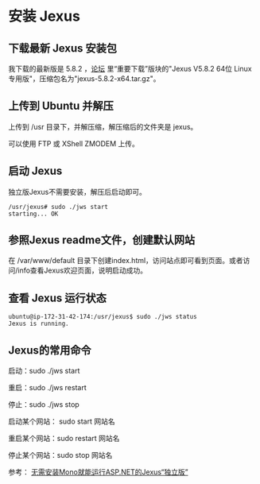 # 安装 Jexus

## 下载最新 Jexus 安装包 
我下载的最新版是 5.8.2 ，[论坛](https://www.linuxdot.net/) 里“重要下载”版块的"Jexus V5.8.2 64位 Linux 专用版"，压缩包名为"jexus-5.8.2-x64.tar.gz"。

## 上传到 Ubuntu 并解压
上传到 /usr 目录下，并解压缩，解压缩后的文件夹是 jexus。

可以使用 FTP 或 XShell ZMODEM 上传。

## 启动 Jexus
独立版Jexus不需要安装，解压后启动即可。
```
/usr/jexus# sudo ./jws start
starting... OK
```

## 参照Jexus readme文件，创建默认网站
在 /var/www/default 目录下创建index.html，访问站点即可看到页面。或者访问/info查看Jexus欢迎页面，说明启动成功。

## 查看 Jexus 运行状态
```
ubuntu@ip-172-31-42-174:/usr/jexus$ sudo ./jws status
Jexus is running.
```

## Jexus的常用命令

启动：sudo ./jws start

重启：sudo ./jws restart

停止：sudo ./jws stop

启动某个网站： sudo start 网站名

重启某个网站：sudo restart 网站名

停止某个网站：sudo stop 网站名

参考： [无需安装Mono就能运行ASP.NET的Jexus“独立版”][1]

[1]:https://www.linuxdot.net/bbsfile-4330